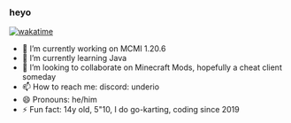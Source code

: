 ### heyo

[![wakatime](https://wakatime.com/badge/user/6ad91061-e0bb-4faf-bca7-fba8c7bfa76a.svg)](https://wakatime.com/@6ad91061-e0bb-4faf-bca7-fba8c7bfa76a)

- 🔭 I’m currently working on MCMI 1.20.6
- 🌱 I’m currently learning Java
- 👯 I’m looking to collaborate on Minecraft Mods, hopefully a cheat client someday
- 📫 How to reach me: discord: underio
- 😄 Pronouns: he/him
- ⚡ Fun fact: 14y old, 5"10, I do go-karting, coding since 2019
